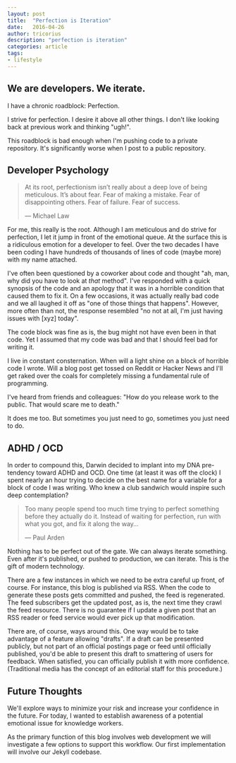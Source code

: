 ```yaml
---
layout: post
title:  "Perfection is Iteration"
date:   2016-04-26
author: tricorius
description: "perfection is iteration"
categories: article
tags:
- lifestyle
---
```


## We are developers. We iterate.

I have a chronic roadblock: Perfection.

I strive for perfection. I desire it above all other things. I don't like looking back at previous work and thinking "ugh!".

This roadblock is bad enough when I'm pushing code to a private repository. It's significantly worse when I post to a public repository.

## Developer Psychology

> At its root, perfectionism isn’t really about a deep love of being meticulous. It’s about fear. Fear of making a mistake. Fear of disappointing others. Fear of failure. Fear of success.
>
> ― Michael Law

For me, this really is the root. Although I am meticulous and do strive for perfection, I let it jump in front of the emotional queue. At the surface this is a ridiculous emotion for a developer to feel. Over the two decades I have been coding I have hundreds of thousands of lines of code (maybe more) with my name attached.

I've often been questioned by a coworker about code and thought "ah, man, why did you have to look at *that* method". I've responded with a quick synopsis of the code and an apology that it was in a horrible condition that caused them to fix it. On a few occasions, it was actually really bad code and we all laughed it off as "one of those things that happens". However, more often than not, the response resembled "no not at all, I'm just having issues with [xyz] today".

The code block was fine as is, the bug might not have even been in that code. Yet I assumed that my code was bad and that I should feel bad for writing it.

I live in constant consternation. When will a light shine on a block of horrible code I wrote. Will a blog post get tossed on Reddit or Hacker News and I'll get raked over the coals for completely missing a fundamental rule of programming.

I've heard from friends and colleagues: "How do you release work to the public. That would scare me to death."

It does me too. But sometimes you just need to go, sometimes you just need to do.

## ADHD / OCD

In order to compound this, Darwin decided to implant into my DNA pre-tendency toward ADHD and OCD. One time (at least it was off the clock) I spent nearly an hour trying to decide on the best name for a variable for a block of code I was writing. Who knew a club sandwich would inspire such deep contemplation?

> Too many people spend too much time trying to perfect something before they actually do it. Instead of waiting for perfection, run with what you got, and fix it along the way…
>
> ― Paul Arden

Nothing has to be perfect out of the gate. We can always iterate something. Even after it's published, or pushed to production, we can iterate. This is the gift of modern technology.

There are a few instances in which we need to be extra careful up front, of course. For instance, this blog is published via RSS. When the code to generate these posts gets committed and pushed, the feed is regenerated. The feed subscribers get the updated post, as is, the next time they crawl the feed resource. There is no guarantee if I update a given post that an RSS reader or feed service would ever pick up that modification.

There are, of course, ways around this. One way would be to take advantage of a feature allowing "drafts". If a draft can be presented publicly, but not part of an official postings page or feed until officially published, you'd be able to present this draft to smattering of users for feedback. When satisfied, you can officially publish it with more confidence. (Traditional media has the concept of an editorial staff for this procedure.)

## Future Thoughts

We'll explore ways to minimize your risk and increase your confidence in the future. For today, I wanted to establish awareness of a potential emotional issue for knowledge workers.

As the primary function of this blog involves web development we will investigate a few options to support this workflow. Our first implementation will involve our Jekyll codebase.
